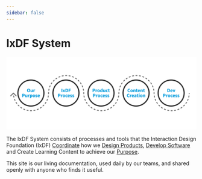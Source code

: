 ```yaml
---
sidebar: false
---
```


# IxDF System

![](./images/hero-all.svg)

The IxDF System consists of processes and tools that the Interaction Design Foundation (IxDF) [Coordinate](/process/ixdf-process.md) how we [Design Products](/product/product-process.md), [Develop Software](/development) and Create Learning Content to achieve our [Purpose](/about/purpose.md).

This site is our living documentation, used daily by our teams, and shared openly with anyone who finds it useful.

